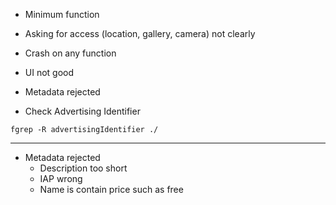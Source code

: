 * Minimum function
* Asking for access (location, gallery, camera) not clearly
* Crash on any function
* UI not good
* Metadata rejected

* Check Advertising Identifier

```
fgrep -R advertisingIdentifier ./
```

--------------------------

* Metadata rejected 
  * Description too short
  * IAP wrong
  * Name is contain price such as free
